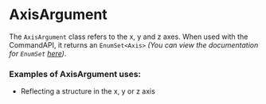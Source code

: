 # AxisArgument

The `AxisArgument` class refers to the x, y and z axes. When used with the CommandAPI, it returns an `EnumSet<Axis>` _(You can view the documentation for `EnumSet` [here](https://docs.oracle.com/javase/7/docs/api/java/util/EnumSet.html))_. 

<div class="example">

### Examples of AxisArgument uses:

- Reflecting a structure in the x, y or z axis

</div>